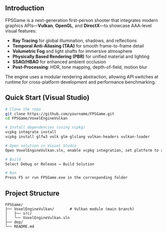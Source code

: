 ## Introduction

FPSGame is a next-generation first-person shooter that integrates modern graphics APIs—**Vulkan**, **OpenGL**, and **DirectX**—to showcase AAA-level visual features:

- **Ray Tracing** for global illumination, shadows, and reflections
- **Temporal Anti-Aliasing (TAA)** for smooth frame-to-frame detail
- **Volumetric Fog** and light shafts for immersive atmosphere
- **Physically Based Rendering (PBR)** for unified material and lighting
- **SSAO/HBAO** for enhanced ambient occlusion
- **Post-Processing**: HDR, tone mapping, depth-of-field, motion blur

The engine uses a modular rendering abstraction, allowing API switches at runtime for cross-platform development and performance benchmarking.


## Quick Start (Visual Studio)

```bash
# Clone the repo
git clone https://github.com/yourname/FPSGame.git
cd FPSGame/VoxelEngineVulkan

# Install dependencies (using vcpkg)
vcpkg integrate install
vcpkg install glfw3 volk glm glslang vulkan-headers vulkan-loader

# Open solution in Visual Studio
Open VoxelEngineVulkan.sln, enable vcpkg integration, set platform to x64

# Build
Select Debug or Release → Build Solution

# Run
Press F5 or run FPSGame.exe in the corresponding folder
```

## Project Structure

```
FPSGame/
├── VoxelEngineVulkan/       # Vulkan module (main branch)
│   ├── src/
│   └── VoxelEngineVulkan.sln
├── dep/
└── README.md
```
